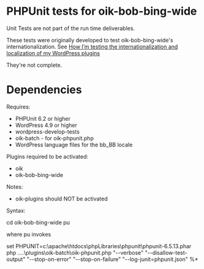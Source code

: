 # PHPUnit tests for oik-bob-bing-wide

Unit Tests are not part of the run time deliverables.

These tests were originally developed to test oik-bob-bing-wide's internationalization.
See [How I’m testing the internationalization and localization of my WordPress plugins](https://herbmiller.me/test-internationalization-localization-wordpress-plugins/)

They're not complete.
# Dependencies

Requires:
- PHPUnit 6.2 or higher
- WordPress 4.9 or higher
- wordpress-develop-tests
- oik-batch - for oik-phpunit.php
- WordPress language files for the bb_BB locale

Plugins required to be activated:
- oik 
- oik-bob-bing-wide 

Notes: 
- oik-plugins should NOT be activated




Syntax:

cd <path-to-wp-content-plugins>oik-bob-bing-wide
pu

where pu invokes

set PHPUNIT=c:\apache\htdocs\phpLibraries\phpunit\phpunit-6.5.13.phar
php ..\..\plugins\oik-batch\oik-phpunit.php "--verbose" "--disallow-test-output" "--stop-on-error" "--stop-on-failure" "--log-junit=phpunit.json" %*

